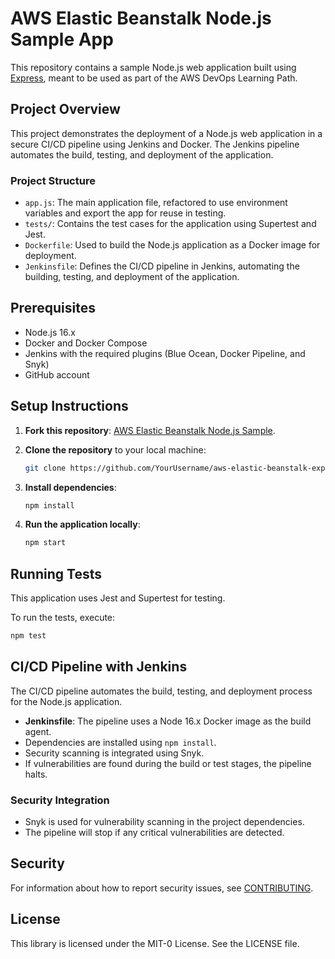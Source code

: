 # AWS Elastic Beanstalk Node.js Sample App

This repository contains a sample Node.js web application built using [Express](https://expressjs.com/), meant to be used as part of the AWS DevOps Learning Path.

## Project Overview

This project demonstrates the deployment of a Node.js web application in a secure CI/CD pipeline using Jenkins and Docker. The Jenkins pipeline automates the build, testing, and deployment of the application.

### Project Structure

- `app.js`: The main application file, refactored to use environment variables and export the app for reuse in testing.
- `tests/`: Contains the test cases for the application using Supertest and Jest.
- `Dockerfile`: Used to build the Node.js application as a Docker image for deployment.
- `Jenkinsfile`: Defines the CI/CD pipeline in Jenkins, automating the building, testing, and deployment of the application.

## Prerequisites

- Node.js 16.x
- Docker and Docker Compose
- Jenkins with the required plugins (Blue Ocean, Docker Pipeline, and Snyk)
- GitHub account

## Setup Instructions

1. **Fork this repository**: [AWS Elastic Beanstalk Node.js Sample](https://github.com/aws-samples/aws-elastic-beanstalk-express-js-sample).
   
2. **Clone the repository** to your local machine:
    ```bash
    git clone https://github.com/YourUsername/aws-elastic-beanstalk-express-js-sample.git
    ```

3. **Install dependencies**:
    ```bash
    npm install
    ```

4. **Run the application locally**:
    ```bash
    npm start
    ```

## Running Tests

This application uses Jest and Supertest for testing.

To run the tests, execute:
```bash
npm test
```

## CI/CD Pipeline with Jenkins

The CI/CD pipeline automates the build, testing, and deployment process for the Node.js application.

- **Jenkinsfile**: The pipeline uses a Node 16.x Docker image as the build agent.
- Dependencies are installed using `npm install`.
- Security scanning is integrated using Snyk.
- If vulnerabilities are found during the build or test stages, the pipeline halts.

### Security Integration

- Snyk is used for vulnerability scanning in the project dependencies.
- The pipeline will stop if any critical vulnerabilities are detected.

## Security

For information about how to report security issues, see [CONTRIBUTING](CONTRIBUTING.md#security-issue-notifications).

## License

This library is licensed under the MIT-0 License. See the LICENSE file.

